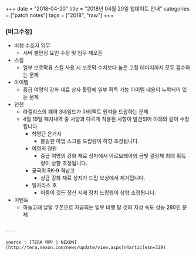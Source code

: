 +++
date = "2018-04-20"
title = "2018년 04월 20일 업데이트 안내"
categories = ["patch notes"]
tags = ["2018", "raw"]
+++

### [버그수정]
- 비행 수호자 임무
  - 서버 불안정 요인 수정 및 임무 재오픈
- 스킬
  - 일부 보호막류 스킬 사용 시 보호막 수치보다 높은 고정 데미지까지 모두 흡수하는 문제
- 아이템
  - 중급 여명의 강화 재료 상자 툴팁에 일부 획득 가능 아이템 내용이 누락되어 있는 문제
- 던전
  - 라켈리스의 폐허 3네임드가 아티팩트 원석을 드랍하는 문제
  - 4월 19일 패치내역 중 사양과 다르게 적용된 사항이 발견되어 아래와 같이 수정됩니다.
    - 혁명단 은거지
      - 불길한 마법 스크롤 드랍량이 하향 조정됩니다.
    - 여명의 정원
      - 중급 여명의 강화 재료 상자에서 아르보레아의 금빛 결정체 최대 획득량이 상향 조정됩니다.
    - 궁극의 RK-9 격납고
      - 상급 강화 재료 상자가 드랍 보상에서 제거됩니다.
    - 엘카라스 호
      - 어둠이 깃든 정신 지배 장치 드랍량이 상향 조정됩니다.
- 이벤트
  - 하늘고래 날탈 쿠폰으로 지급되는 일부 비행 탈 것의 지상 속도 성능 280인 문제
```

----

source : [TERA 테라 | NEXON](http://tera.nexon.com/news/update/view.aspx?n4articlesn=329)
